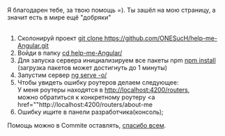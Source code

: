 Я благодарен тебе, за твою помощь =). Ты зашёл на мою страницу, а значит есть в мире ещё "добряки"<br><br>

1. Сколонируй проект <a href="">git clone https://github.com/ONESucH/help-me-Angular.git</a><br>
2. Войди в папку <a href="">cd help-me-Angular/</a><br>
3. Для запуска сервера инициализируем все пакеты npm <a href="">npm install</a><br>(загрузка пакетов может достигнуть до 1 минуты)
4. Запустим сервер <a href="">ng serve -o/</a>
5. Чтобы увидеть ошибку роутеров делаем следующее:<br>
   У меня роутеры находятся в <a href="">http://localhost:4200/routers</a>,<br>
   можно обратиться к конкретному роутеру <a href=""http://localhost:4200/routers/about-me</a><br>
6. Ошибку ищите в панели разработчика(консоль);

Помощь можно в Commite оставлять, <a href="">спасибо всем</a>.
